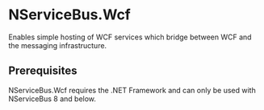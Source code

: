 # NServiceBus.Wcf

Enables simple hosting of WCF services which bridge between WCF and the messaging infrastructure.

## Prerequisites

NServiceBus.Wcf requires the .NET Framework and can only be used with NServiceBus 8 and below.